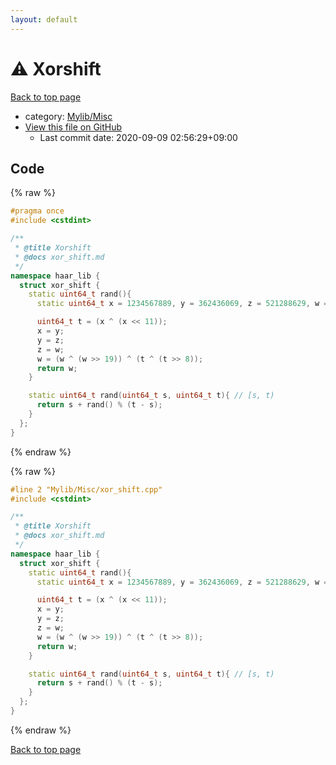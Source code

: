```yaml
---
layout: default
---
```


<!-- mathjax config similar to math.stackexchange -->
<script type="text/javascript" async
  src="https://cdnjs.cloudflare.com/ajax/libs/mathjax/2.7.5/MathJax.js?config=TeX-MML-AM_CHTML">
</script>
<script type="text/x-mathjax-config">
  MathJax.Hub.Config({
    TeX: { equationNumbers: { autoNumber: "AMS" }},
    tex2jax: {
      inlineMath: [ ['$','$'] ],
      processEscapes: true
    },
    "HTML-CSS": { matchFontHeight: false },
    displayAlign: "left",
    displayIndent: "2em"
  });
</script>

<script type="text/javascript" src="https://cdnjs.cloudflare.com/ajax/libs/jquery/3.4.1/jquery.min.js"></script>
<script src="https://cdn.jsdelivr.net/npm/jquery-balloon-js@1.1.2/jquery.balloon.min.js" integrity="sha256-ZEYs9VrgAeNuPvs15E39OsyOJaIkXEEt10fzxJ20+2I=" crossorigin="anonymous"></script>
<script type="text/javascript" src="../../../assets/js/copy-button.js"></script>
<link rel="stylesheet" href="../../../assets/css/copy-button.css" />


# :warning: Xorshift

<a href="../../../index.html">Back to top page</a>

* category: <a href="../../../index.html#3aaad417c82174440088b5eea559262a">Mylib/Misc</a>
* <a href="{{ site.github.repository_url }}/blob/master/Mylib/Misc/xor_shift.cpp">View this file on GitHub</a>
    - Last commit date: 2020-09-09 02:56:29+09:00




## Code

<a id="unbundled"></a>
{% raw %}
```cpp
#pragma once
#include <cstdint>

/**
 * @title Xorshift
 * @docs xor_shift.md
 */
namespace haar_lib {
  struct xor_shift {
    static uint64_t rand(){
      static uint64_t x = 1234567889, y = 362436069, z = 521288629, w = 88675123;

      uint64_t t = (x ^ (x << 11));
      x = y;
      y = z;
      z = w;
      w = (w ^ (w >> 19)) ^ (t ^ (t >> 8));
      return w;
    }

    static uint64_t rand(uint64_t s, uint64_t t){ // [s, t)
      return s + rand() % (t - s);
    }
  };
}

```
{% endraw %}

<a id="bundled"></a>
{% raw %}
```cpp
#line 2 "Mylib/Misc/xor_shift.cpp"
#include <cstdint>

/**
 * @title Xorshift
 * @docs xor_shift.md
 */
namespace haar_lib {
  struct xor_shift {
    static uint64_t rand(){
      static uint64_t x = 1234567889, y = 362436069, z = 521288629, w = 88675123;

      uint64_t t = (x ^ (x << 11));
      x = y;
      y = z;
      z = w;
      w = (w ^ (w >> 19)) ^ (t ^ (t >> 8));
      return w;
    }

    static uint64_t rand(uint64_t s, uint64_t t){ // [s, t)
      return s + rand() % (t - s);
    }
  };
}

```
{% endraw %}

<a href="../../../index.html">Back to top page</a>

